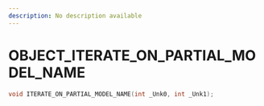```yaml
---
description: No description available 
---
```


# OBJECT\_ITERATE_ON_PARTIAL_MODEL_NAME

```cpp
void ITERATE_ON_PARTIAL_MODEL_NAME(int _Unk0, int _Unk1);
```